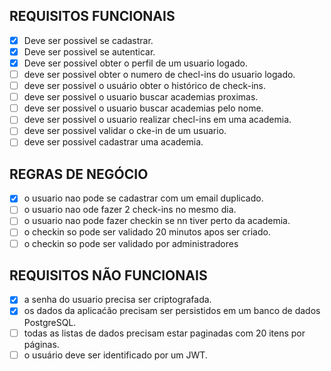 ## REQUISITOS FUNCIONAIS 

- [X] Deve ser possivel se cadastrar. 
- [X] Deve ser possivel se autenticar.
- [X] Deve ser possivel obter o perfil de um usuario logado.
- [ ] deve ser possivel obter o numero de checl-ins do usuario logado.
- [ ] deve ser possivel o usuário obter o histórico de check-ins.
- [ ] deve ser possivel o usuario buscar academias proximas.
- [ ] deve ser possivel o usuario buscar academias pelo nome.
- [ ] deve ser possivel o usuario realizar checl-ins em uma academia.
- [ ] deve ser possivel validar o cke-in de um usuario.
- [ ] deve ser possivel cadastrar uma academia.

## REGRAS DE NEGÓCIO

- [X] o usuario nao pode se cadastrar com um email duplicado.
- [ ] o usuario nao ode fazer 2 check-ins no mesmo dia.
- [ ] o usuario nao pode fazer checkin se nn tiver perto da academia.
- [ ] o checkin so pode ser validado 20 minutos apos ser criado.
- [ ] o checkin so pode ser validado por administradores

## REQUISITOS NÃO FUNCIONAIS

- [X] a senha do usuario precisa ser criptografada.
- [X] os dados da aplicaćão precisam ser persistidos em um banco de dados PostgreSQL.
- [ ] todas as listas de dados precisam estar paginadas com 20 itens por páginas.
- [ ] o usuário deve ser identificado por um JWT.
